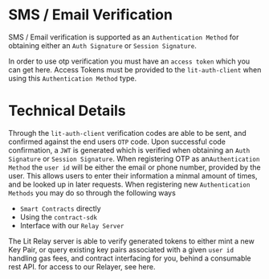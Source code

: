 # SMS / Email Verification

SMS / Email verification is supported as an `Authentication Method` for obtaining either an `Auth Signature` or `Session Signature`.

In order to use otp verification you must have an `access token` which you can get here. Access Tokens must be provided to the `lit-auth-client` when using this `Authentication Method` type.

# Technical Details

Through the `lit-auth-client` verification codes are able to be sent, and confirmed against the end users `OTP` code. Upon successful code confirmation, a `JWT` is generated which is verified when obtaining an `Auth Signature` or `Session Signature`. When registering OTP as an`Authentication Method` the `user id` will be either the email or phone number, provided by the user. This allows users to enter their information a minmal amount of times, and be looked up in later requests. When registering new `Authentication Methods` you may do so through the following ways
- `Smart Contracts` directly
- Using the `contract-sdk`
- Interface with our `Relay Server`

The Lit Relay server is able to verify generated tokens to either mint a new Key Pair, or query existing key pairs associated with a given `user id` handling gas fees, and contract interfacing for you, behind a consumable rest  API. for access to our Relayer, see here.

